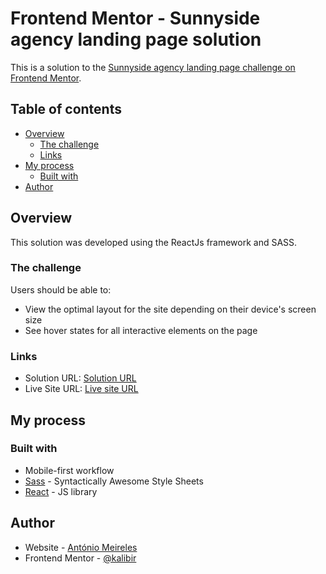 # Frontend Mentor - Sunnyside agency landing page solution

This is a solution to the [Sunnyside agency landing page challenge on Frontend Mentor](https://www.frontendmentor.io/challenges/sunnyside-agency-landing-page-7yVs3B6ef).

## Table of contents

- [Overview](#overview)
  - [The challenge](#the-challenge)
  - [Links](#links)
- [My process](#my-process)
  - [Built with](#built-with)
- [Author](#author)

## Overview

This solution was developed using the ReactJs framework and SASS.

### The challenge

Users should be able to:

- View the optimal layout for the site depending on their device's screen size
- See hover states for all interactive elements on the page

### Links

- Solution URL: [Solution URL](https://www.frontendmentor.io/solutions/sunnyside-landing-page-challenge-using-reactjs-a8CnFP1Bj)
- Live Site URL: [Live site URL](https://sunny-side-challenge-kalibir.netlify.app/)

## My process

### Built with

- Mobile-first workflow
- [Sass](https://sass-lang.com/) - Syntactically Awesome Style Sheets
- [React](https://reactjs.org/) - JS library

## Author

- Website - [António Meireles](https://github.com/kalibir)
- Frontend Mentor - [@kalibir](https://www.frontendmentor.io/profile/kalibir)
